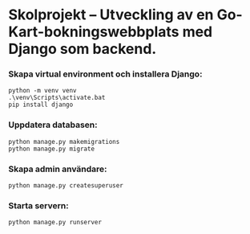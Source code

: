 # Skolprojekt – Utveckling av en Go-Kart-bokningswebbplats med Django som backend.

### Skapa virtual environment och installera Django:
```
python -m venv venv
.\venv\Scripts\activate.bat
pip install django
```

### Uppdatera databasen:
```
python manage.py makemigrations
python manage.py migrate
```

### Skapa admin användare:
```
python manage.py createsuperuser
```

### Starta servern:
```
python manage.py runserver
```
